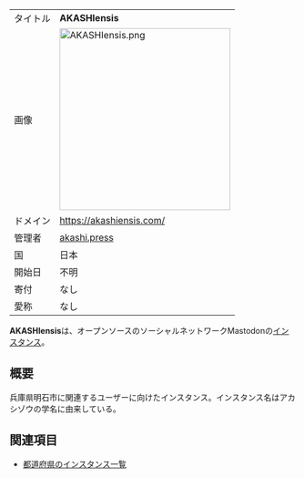 <div>

|          |                                                                                                                                                                                                                                                                                        |
|----------|----------------------------------------------------------------------------------------------------------------------------------------------------------------------------------------------------------------------------------------------------------------------------------------|
| タイトル | **AKASHIensis**                                                                                                                                                                                                                                                                        |
| 画像     | [<img src="/images/thumb/9/98/AKASHIensis.png/300px-AKASHIensis.png" srcset="/images/thumb/9/98/AKASHIensis.png/450px-AKASHIensis.png 1.5x, /images/9/98/AKASHIensis.png 2x" width="300" height="319" alt="AKASHIensis.png" />](/%E3%83%95%E3%82%A1%E3%82%A4%E3%83%AB:AKASHIensis.png) |
| ドメイン | <a href="https://akashiensis.com/" rel="nofollow">https://akashiensis.com/</a>                                                                                                                                                                                                         |
| 管理者   | <a href="https://akashiensis.com/@akashipress" rel="nofollow">akashi.press</a>                                                                                                                                                                                                         |
| 国       | 日本                                                                                                                                                                                                                                                                                   |
| 開始日   | 不明                                                                                                                                                                                                                                                                                   |
| 寄付     | なし                                                                                                                                                                                                                                                                                   |
| 愛称     | なし                                                                                                                                                                                                                                                                                   |

**AKASHIensis**は、オープンソースのソーシャルネットワークMastodonの[インスタンス](/%E3%82%A4%E3%83%B3%E3%82%B9%E3%82%BF%E3%83%B3%E3%82%B9 "インスタンス")。

## 概要

兵庫県明石市に関連するユーザーに向けたインスタンス。インスタンス名はアカシゾウの学名に由来している。

## 関連項目

-   [都道府県のインスタンス一覧](/%E9%83%BD%E9%81%93%E5%BA%9C%E7%9C%8C%E3%81%AE%E3%82%A4%E3%83%B3%E3%82%B9%E3%82%BF%E3%83%B3%E3%82%B9%E4%B8%80%E8%A6%A7 "都道府県のインスタンス一覧")

</div>
